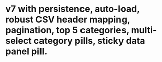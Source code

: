 # v7 with persistence, auto-load, robust CSV header mapping, pagination, top 5 categories, multi-select category pills, sticky data panel pill.
